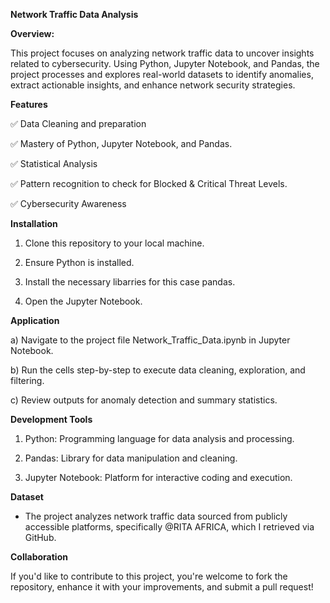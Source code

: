 **Network Traffic Data Analysis**

**Overview:**

This project focuses on analyzing network traffic data to uncover insights related to cybersecurity. 
Using Python, Jupyter Notebook, and Pandas, the project processes and explores real-world datasets to identify anomalies, extract actionable insights, and enhance network security strategies.


**Features**

✅ Data Cleaning and preparation

✅ Mastery of Python, Jupyter Notebook, and Pandas.

✅ Statistical Analysis

✅ Pattern recognition to check for Blocked & Critical Threat Levels.

✅ Cybersecurity Awareness

**Installation**

1) Clone this repository to your local machine.

2) Ensure Python is installed.

3) Install the necessary libarries for this case pandas.

4) Open the Jupyter Notebook.

**Application**

a) Navigate to the project file Network_Traffic_Data.ipynb in Jupyter Notebook.

b) Run the cells step-by-step to execute data cleaning, exploration, and filtering.

c) Review outputs for anomaly detection and summary statistics.

**Development Tools**

1) Python: Programming language for data analysis and processing.

2) Pandas: Library for data manipulation and cleaning.

3) Jupyter Notebook: Platform for interactive coding and execution.

**Dataset**

- The project analyzes network traffic data sourced from publicly accessible platforms, specifically @RITA AFRICA, which I retrieved via GitHub.

**Collaboration**

If you'd like to contribute to this project, you're welcome to fork the repository, enhance it with your improvements, and submit a pull request!
